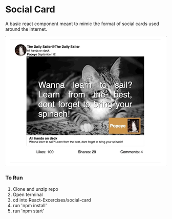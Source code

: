 # Social Card
A basic react component meant to mimic the format of social cards used around the internet.

![alt text](socialcard.gif "Logo Title Text 1")

### To Run
1. Clone and unzip repo
2. Open terminal
3. cd into React-Excercises/social-card
4. run 'npm install'
5. run 'npm start'
